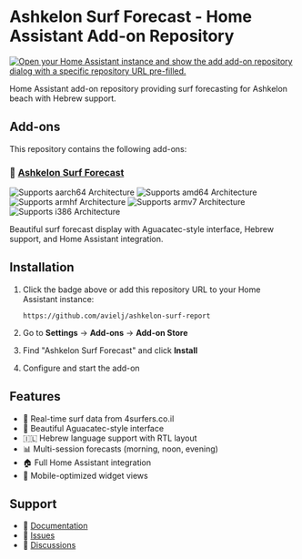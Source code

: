 # Ashkelon Surf Forecast - Home Assistant Add-on Repository

[![Open your Home Assistant instance and show the add add-on repository dialog with a specific repository URL pre-filled.](https://my.home-assistant.io/badges/supervisor_add_addon_repository.svg)](https://my.home-assistant.io/redirect/supervisor_add_addon_repository/?repository_url=https%3A%2F%2Fgithub.com%2Favielj%2Fashkelon-surf-report)

Home Assistant add-on repository providing surf forecasting for Ashkelon beach with Hebrew support.

## Add-ons

This repository contains the following add-ons:

### 🌊 [Ashkelon Surf Forecast](addons/ashkelon-surf-forecast/)

![Supports aarch64 Architecture][aarch64-shield]
![Supports amd64 Architecture][amd64-shield] 
![Supports armhf Architecture][armhf-shield]
![Supports armv7 Architecture][armv7-shield]
![Supports i386 Architecture][i386-shield]

Beautiful surf forecast display with Aguacatec-style interface, Hebrew support, and Home Assistant integration.

## Installation

1. Click the badge above or add this repository URL to your Home Assistant instance:
   ```
   https://github.com/avielj/ashkelon-surf-report
   ```

2. Go to **Settings** → **Add-ons** → **Add-on Store**
3. Find "Ashkelon Surf Forecast" and click **Install**
4. Configure and start the add-on

## Features

- 🌊 Real-time surf data from 4surfers.co.il
- 🎨 Beautiful Aguacatec-style interface 
- 🇮🇱 Hebrew language support with RTL layout
- 📊 Multi-session forecasts (morning, noon, evening)
- 🏠 Full Home Assistant integration
- 📱 Mobile-optimized widget views

## Support

- 📖 [Documentation](addons/ashkelon-surf-forecast/README.md)
- 🐛 [Issues](https://github.com/avielj/ashkelon-surf-report/issues)
- 💬 [Discussions](https://github.com/avielj/ashkelon-surf-report/discussions)

[aarch64-shield]: https://img.shields.io/badge/aarch64-yes-green.svg
[amd64-shield]: https://img.shields.io/badge/amd64-yes-green.svg
[armhf-shield]: https://img.shields.io/badge/armhf-yes-green.svg
[armv7-shield]: https://img.shields.io/badge/armv7-yes-green.svg
[i386-shield]: https://img.shields.io/badge/i386-yes-green.svg